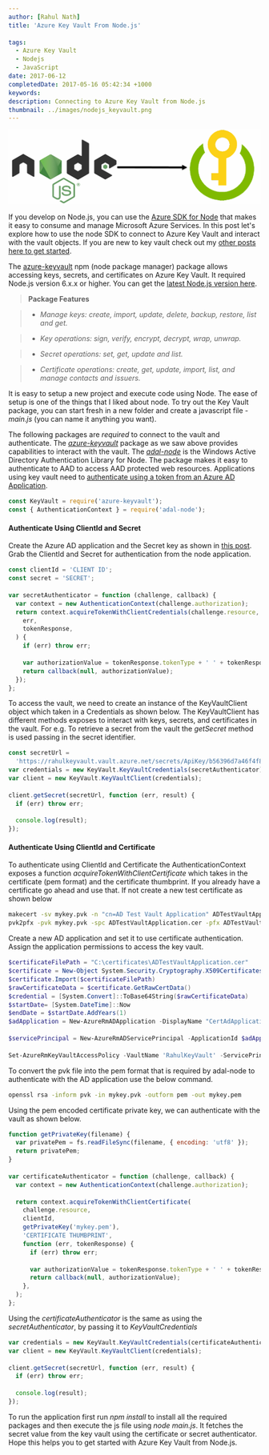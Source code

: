 ```yaml
---
author: [Rahul Nath]
title: 'Azure Key Vault From Node.js'
  
tags:
  - Azure Key Vault
  - Nodejs
  - JavaScript
date: 2017-06-12
completedDate: 2017-05-16 05:42:34 +1000
keywords:
description: Connecting to Azure Key Vault from Node.js
thumbnail: ../images/nodejs_keyvault.png
---
```


<img src="../images/nodejs_keyvault.png" alt="Azure Key Vault from Node js" class="center" />

If you develop on Node.js, you can use the [Azure SDK for Node](https://github.com/Azure/azure-sdk-for-node) that makes it easy to consume and manage Microsoft Azure Services. In this post let's explore how to use the node SDK to connect to Azure Key Vault and interact with the vault objects. If you are new to key vault check out my [other posts here to get started](http://www.rahulpnath.com/blog/category/azure-key-vault/).

The [azure-keyvault](https://www.npmjs.com/package/azure-keyvault) npm (node package manager) package allows accessing keys, secrets, and certificates on Azure Key Vault. It required Node.js version 6.x.x or higher. You can get the [latest Node.js version here](https://nodejs.org/en/).

> **Package Features**

> - _Manage keys: create, import, update, delete, backup, restore, list and get._

> - _Key operations: sign, verify, encrypt, decrypt, wrap, unwrap._

> - _Secret operations: set, get, update and list._

> - _Certificate operations: create, get, update, import, list, and manage contacts and issuers._

It is easy to setup a new project and execute code using Node. The ease of setup is one of the things that I liked about node. To try out the Key Vault package, you can start fresh in a new folder and create a javascript file - _main.js_ (you can name it anything you want).

The following packages are _required_ to connect to the vault and authenticate. The _[azure-keyvault](https://www.npmjs.com/package/azure-keyvault)_ package as we saw above provides capabilities to interact with the vault. The [_adal-node_](https://www.npmjs.com/package/adal-node) is the Windows Active Directory Authentication Library for Node. The package makes it easy to authenticate to AAD to access AAD protected web resources. Applications using key vault need to [authenticate using a token from an Azure AD Application](http://www.rahulpnath.com/blog/authenticating-a-client-application-with-azure-key-vault/).

```js
const KeyVault = require('azure-keyvault');
const { AuthenticationContext } = require('adal-node');
```

#### **Authenticate Using ClientId and Secret**

Create the Azure AD application and the Secret key as shown in [this post](http://www.rahulpnath.com/blog/authenticating-a-client-application-with-azure-key-vault/). Grab the ClientId and Secret for authentication from the node application.

```js
const clientId = 'CLIENT ID';
const secret = 'SECRET';

var secretAuthenticator = function (challenge, callback) {
  var context = new AuthenticationContext(challenge.authorization);
  return context.acquireTokenWithClientCredentials(challenge.resource, clientId, secret, function (
    err,
    tokenResponse,
  ) {
    if (err) throw err;

    var authorizationValue = tokenResponse.tokenType + ' ' + tokenResponse.accessToken;
    return callback(null, authorizationValue);
  });
};
```

To access the vault, we need to create an instance of the KeyVaultClient object which taken in a Credentials as shown below. The KeyVaultClient has different methods exposes to interact with keys, secrets, and certificates in the vault. For e.g. To retrieve a secret from the vault the _getSecret_ method is used passing in the secret identifier.

```js
const secretUrl =
  'https://rahulkeyvault.vault.azure.net/secrets/ApiKey/b56396d7a46f4f848481de2e149ef069';
var credentials = new KeyVault.KeyVaultCredentials(secretAuthenticator);
var client = new KeyVault.KeyVaultClient(credentials);

client.getSecret(secretUrl, function (err, result) {
  if (err) throw err;

  console.log(result);
});
```

#### **Authenticate Using ClientId and Certificate**

To authenticate using ClientId and Certificate the AuthenticationContext exposes a function _acquireTokenWithClientCertificate_ which takes in the certificate (pem format) and the certificate thumbprint. If you already have a certificate go ahead and use that. If not create a new test certificate as shown below

```bash
makecert -sv mykey.pvk -n "cn=AD Test Vault Application" ADTestVaultApplication.cer -b 03/03/2017 -e 06/05/2018 -r
pvk2pfx -pvk mykey.pvk -spc ADTestVaultApplication.cer -pfx ADTestVaultApplication.pfx -po test
```

Create a new AD application and set it to use certificate authentication. Assign the application permissions to access the key vault.

```powershell
$certificateFilePath = "C:\certificates\ADTestVaultApplication.cer"
$certificate = New-Object System.Security.Cryptography.X509Certificates.X509Certificate2
$certificate.Import($certificateFilePath)
$rawCertificateData = $certificate.GetRawCertData()
$credential = [System.Convert]::ToBase64String($rawCertificateData)
$startDate= [System.DateTime]::Now
$endDate = $startDate.AddYears(1)
$adApplication = New-AzureRmADApplication -DisplayName "CertAdApplication" -HomePage  "http://www.test.com" -IdentifierUris "http://www.test.com" -CertValue $credential  -StartDate $startDate -EndDate $endDate

$servicePrincipal = New-AzureRmADServicePrincipal -ApplicationId $adApplication.ApplicationId

Set-AzureRmKeyVaultAccessPolicy -VaultName 'RahulKeyVault' -ServicePrincipalName $servicePrincipal.ServicePrincipalNames[0] -PermissionsToSecrets all -PermissionToKeys all
```

To convert the pvk file into the pem format that is required by adal-node to authenticate with the AD application use the below command.

```bash
openssl rsa -inform pvk -in mykey.pvk -outform pem -out mykey.pem
```

Using the pem encoded certificate private key, we can authenticate with the vault as shown below.

```js
function getPrivateKey(filename) {
  var privatePem = fs.readFileSync(filename, { encoding: 'utf8' });
  return privatePem;
}

var certificateAuthenticator = function (challenge, callback) {
  var context = new AuthenticationContext(challenge.authorization);

  return context.acquireTokenWithClientCertificate(
    challenge.resource,
    clientId,
    getPrivateKey('mykey.pem'),
    'CERTIFICATE THUMBPRINT',
    function (err, tokenResponse) {
      if (err) throw err;

      var authorizationValue = tokenResponse.tokenType + ' ' + tokenResponse.accessToken;
      return callback(null, authorizationValue);
    },
  );
};
```

Using the _certificateAuthenticator_ is the same as using the _secretAuthenticator_, by passing it to _KeyVaultCredentials_

```js
var credentials = new KeyVault.KeyVaultCredentials(certificateAuthenticator);
var client = new KeyVault.KeyVaultClient(credentials);

client.getSecret(secretUrl, function (err, result) {
  if (err) throw err;

  console.log(result);
});
```

To run the application first run _npm install_ to install all the required packages and then execute the js file using _node main.js_. It fetches the secret value from the key vault using the certificate or secret authenticator. Hope this helps you to get started with Azure Key Vault from Node.js.

